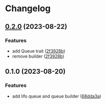 # Changelog

## [0.2.0](https://github.com/markhaehnel/conveyor_belt/compare/v0.1.0...v0.2.0) (2023-08-22)


### Features

* add Queue trait ([2f3928b](https://github.com/markhaehnel/conveyor_belt/commit/2f3928bede20aa1e5b8a1dae2f50edfdb5aef434))
* remove builder ([2f3928b](https://github.com/markhaehnel/conveyor_belt/commit/2f3928bede20aa1e5b8a1dae2f50edfdb5aef434))

## 0.1.0 (2023-08-20)


### Features

* add lifo queue and queue builder ([68dda3a](https://github.com/markhaehnel/conveyor_belt/commit/68dda3a8c68f3de3ebe88085e0979283eebe375a))
